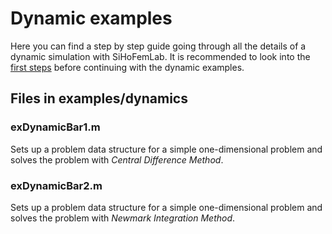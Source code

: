 # Dynamic examples

Here you can find a step by step guide going through all the details of a dynamic simulation with SiHoFemLab.
It is recommended to look into the [first steps](/examples/firstSteps) before continuing with the dynamic examples.

## Files in examples/dynamics

### exDynamicBar1.m ###
Sets up a problem data structure for a simple one-dimensional problem and solves the problem with *Central Difference Method*.

### exDynamicBar2.m ###
Sets up a problem data structure for a simple one-dimensional problem and solves the problem with *Newmark Integration Method*.